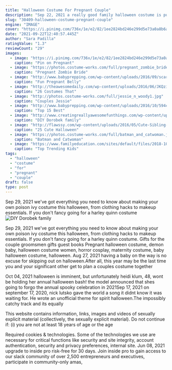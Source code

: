 ```yaml
---
title: "Halloween Costume For Pregnant Couple"
description: "Sep 22, 2021 a really good family halloween costume is pure  In a little hot dog costume. Get the ketchup & mustard couple set at amazon for $34.99 Do this or any costume that requires"
slug: "30409-halloween-costume-pregnant-couple"
engine: "IMAGE"
cover: "https://i.pinimg.com/736x/1e/e2/82/1ee2824bd246e299d5e73a0a8b6ad7ba--pregnant-halloween-costume-ideas.jpg"
date: "2021-09-22T12:40:57.445Z"
author: "Sara Padilla"
ratingValue: "1.3"
reviewCount: "29"
images:
  - image: "https://i.pinimg.com/736x/1e/e2/82/1ee2824bd246e299d5e73a0a8b6ad7ba--pregnant-halloween-costume-ideas.jpg"
    caption: "Pin on Pregnant"
  - image: "https://photos.costume-works.com/full/pregnant_zombie_bride_and_groom6.jpg"
    caption: "Pregnant Zombie Bride"
  - image: "http://www.babyprepping.com/wp-content/uploads/2016/09/scary-halloween.png"
    caption: "Fun Pregnant Belly"
  - image: "http://theawesomedaily.com/wp-content/uploads/2016/06/JKQziLc.jpg"
    caption: "26 Costumes That"
  - image: "http://photos.costume-works.com/full/jessie_n_woody1.jpg"
    caption: "Couples Jessie"
  - image: "http://www.babyprepping.com/wp-content/uploads/2016/10/594cab8e2568df3fea12541df52ccdfa.jpg"
    caption: "Top 15 Best"
  - image: "http://www.creatingreallyawesomefunthings.com/wp-content/uploads/2013/10/Tree-3.jpg"
    caption: "DIY Dorobek family"
  - image: "http://flawssy.com/wp-content/uploads/2016/05/Cute-Sibling-Costume-Ideas.jpg"
    caption: "25 Cute Halloween"
  - image: "https://photos.costume-works.com/full/batman_and_catwoman.jpg"
    caption: "Batman and Catwoman"
  - image: "https://www.familyeducation.com/sites/default/files/2018-10/top-family-halloween-costumes-2018_feature_0.jpg"
    caption: "Top Trending Kids"
tags:
  - "halloween"
  - "costume"
  - "for"
  - "pregnant"
  - "couple"
draft: false
type: post
---
```


Sep 29, 2021 we've got everything you need to know about making your own poison ivy costume this halloween, from clothing hacks to makeup essentials. If you don't fancy going for a harley quinn costume
![DIY Dorobek family](http://www.creatingreallyawesomefunthings.com/wp-content/uploads/2013/10/Tree-3.jpg "DIY Dorobek family")

Sep 29, 2021 we&#39;ve got everything you need to know about making your own poison ivy costume this halloween, from clothing hacks to makeup essentials. If you don&#39;t fancy going for a harley quinn costume. Gifts for the couple groomsmen gifts guest books  Pregnant halloween costume, demon baby, halloween costume women, horror cosplay, maternity costume, baby halloween costume, halloween. Aug 27, 2021 having a baby on the way is no excuse for skipping out on halloween.After all, this year may be the last time you and your significant other get to plan a couples costume together
<!--inArticleAds-->

<!--galleryOne-->

Oct 04, 2021 halloween is imminent, but unfortunately heidi klum, 48, wont be holding her annual halloween bash! the model announced that shes going to forgo the annual spooky celebration in 2021Sep 17, 2021 on september 17, 2020, nick lutsko gave the world a song it didnt know it was waiting for. He wrote an unofficial theme for spirit halloween.The impossibly catchy track and its equally
<!--inArticleAds-->

<!--galleryTwo-->

This website contains information, links, images and videos of sexually explicit material (collectively, the sexually explicit material). Do not continue if: (i) you are not at least 18 years of age or the age
<!--galleryThree-->

Required cookies & technologies. Some of the technologies we use are necessary for critical functions like security and site integrity, account authentication, security and privacy preferences, internal site. Jun 08, 2021 upgrade to inside pro risk-free for 30 days. Join inside pro to gain access to our slack community of over 2,500 entrepreneurs and executives, participate in community-only amas,